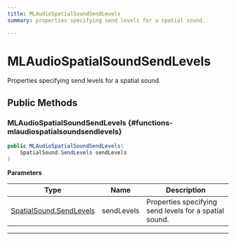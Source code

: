 ```yaml
---
title: MLAudioSpatialSoundSendLevels
summary: properties specifying send levels for a spatial sound. 

---
```


# MLAudioSpatialSoundSendLevels




Properties specifying send levels for a spatial sound.   





## Public Methods

###  MLAudioSpatialSoundSendLevels {#functions-mlaudiospatialsoundsendlevels}

```csharp
public MLAudioSpatialSoundSendLevels(
    SpatialSound.SendLevels sendLevels
)
```


**Parameters**

| Type | Name  | Description  | 
|--|--|--|
| [SpatialSound.SendLevels](/versioned_docs/version-14-Jun-2023/unity-api/api/UnityEngine.XR.MagicLeap/MLAudioOutput/SpatialSound/UnityEngine.XR.MagicLeap.MLAudioOutput.SpatialSound.SendLevels.md) |sendLevels|Properties specifying send levels for a spatial sound. |






-----------

